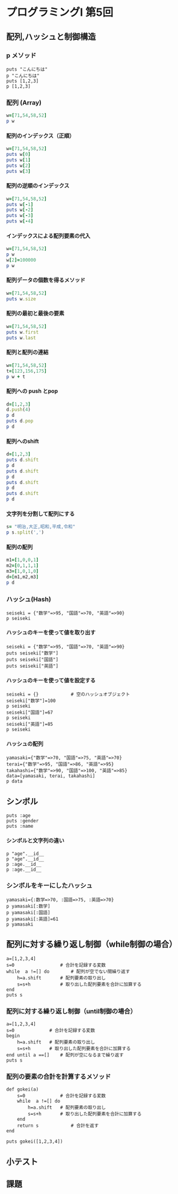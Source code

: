 # プログラミングI 第5回
## 配列,ハッシュと制御構造

### p メソッド

```
puts "こんにちは"
p "こんにちは"
puts [1,2,3]
p [1,2,3]
```

### 配列 (Array)

```ruby
w=[71,54,58,52]
p w
```

#### 配列のインデックス（正順）

```ruby
w=[71,54,58,52]
puts w[0]
puts w[1]
puts w[2]
puts w[3]
```

#### 配列の逆順のインデックス

```ruby
w=[71,54,58,52]
puts w[-1]
puts w[-2]
puts w[-3]
puts w[-4]
```

#### インデックスによる配列要素の代入

```ruby
w=[71,54,58,52]
p w
w[2]=100000
p w
```
#### 配列データの個数を得るメソッド

```ruby
w=[71,54,58,52]
puts w.size
```

#### 配列の最初と最後の要素

```ruby
w=[71,54,58,52]
puts w.first
puts w.last
```

#### 配列と配列の連結

```ruby
w=[71,54,58,52]
t=[123,156,175]
p w + t
```

#### 配列への push とpop

```ruby
d=[1,2,3]
d.push(4)
p d
puts d.pop
p d
```

#### 配列へのshift

```ruby
d=[1,2,3]
puts d.shift
p d
puts d.shift
p d
puts d.shift
p d
puts d.shift
p d

```

#### 文字列を分割して配列にする

```ruby
s= "明治,大正,昭和,平成,令和"
p s.split(',')
```

#### 配列の配列

```ruby
m1=[1,0,0,1]
m2=[0,1,1,1]
m3=[1,0,1,0]
d=[m1,m2,m3]
p d
```

### ハッシュ(Hash)

```
seiseki = {"数学"=>95, "国語"=>70, "英語"=>90}
p seiseki
```

#### ハッシュのキーを使って値を取り出す

```
seiseki = {"数学"=>95, "国語"=>70, "英語"=>90}
puts seiseki["数学"]
puts seiseki["国語"]
puts seiseki["英語"]
```

#### ハッシュのキーを使って値を設定する

```
seiseki = {}			# 空のハッシュオブジェクト
seiseki["数学"]=100
p seiseki
seiseki["国語"]=67
p seiseki
seiseki["英語"]=85
p seiseki
```

#### ハッシュの配列

```
yamasaki={"数学"=>70, "国語"=>75, "英語"=>70}
terai={"数学"=>95, "国語"=>86, "英語"=>95}
takahashi={"数学"=>90, "国語"=>100, "英語"=>85}
data=[yamasaki, terai, takahashi]
p data
```

## シンボル

```
puts :age
puts :gender
puts :name
```

#### シンボルと文字列の違い

```
p "age".__id__
p "age".__id__
p :age.__id__
p :age.__id__
```

### シンボルをキーにしたハッシュ

```
yamasaki={:数学=>70, :国語=>75, :英語=>70}
p yamasaki[:数学]
p yamasaki[:国語]
p yamasaki[:英語]=61
p yamasaki
```

## 配列に対する繰り返し制御（while制御の場合）

```
a=[1,2,3,4]
s=0					# 合計を記録する変数
while  a !=[] do		# 配列が空でない間繰り返す
	h=a.shift		# 配列要素の取り出し
  	s=s+h			# 取り出した配列要素を合計に加算する
end
puts s
```

### 配列に対する繰り返し制御（until制御の場合）

```
a=[1,2,3,4]
s=0				# 合計を記録する変数
begin
	h=a.shift	# 配列要素の取り出し
	s=s+h		# 取り出した配列要素を合計に加算する
end until a ==[]	# 配列が空になるまで繰り返す
puts s
```

### 配列の要素の合計を計算するメソッド

```
def gokei(a)
	s=0				# 合計を記録する変数
	while  a !=[] do
		h=a.shift	# 配列要素の取り出し
		s=s+h		# 取り出した配列要素を合計に加算する
	end
	return s			# 合計を返す
end

puts gokei([1,2,3,4])
```

## 小テスト

## 課題


